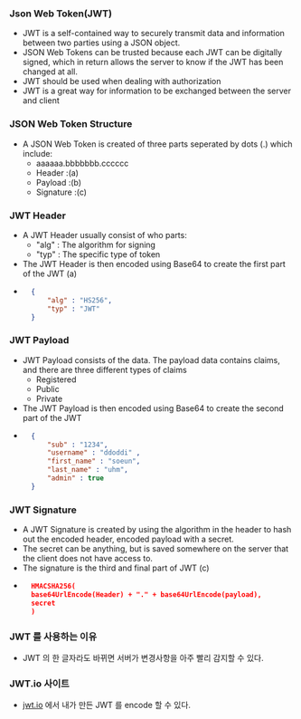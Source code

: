 ### Json Web Token(JWT)
- JWT is a self-contained way to securely transmit data and information between two parties using a JSON object. 
- JSON Web Tokens can be trusted because each JWT can be digitally signed, which in return allows the server to know if the JWT has been changed at all.
- JWT should  be used when dealing with authorization
- JWT is a great way for information to be exchanged between the server and client

### JSON Web Token Structure 
- A JSON Web Token is created of three parts seperated by dots (.) which include:
  - aaaaaa.bbbbbbb.cccccc
  - Header :(a)
  - Payload :(b)
  - Signature :(c)

### JWT Header
- A JWT Header usually consist of who parts:
  - "alg" : The algorithm for signing
  - "typ" : The specific type of token
- The JWT Header is then encoded using Base64 to create the first part of the JWT (a)
- ```json
    {
        "alg" : "HS256",
        "typ" : "JWT" 
    }
    ```


### JWT Payload
- JWT Payload consists of the data. The payload data contains claims, and there are three different types of claims
  - Registered
  - Public
  - Private
- The JWT Payload is then encoded using Base64 to create the second part of the JWT
- ```json
    {
        "sub" : "1234",
        "username" : "ddoddi" ,
        "first_name" : "soeun",
        "last_name" : "uhm",
        "admin" : true
    }
    ```

### JWT Signature
- A JWT Signature is created by using the algorithm in the header to hash out the encoded header, encoded payload with a secret.
- The secret can be anything, but is saved somewhere on the server that the client does not have access to.
- The signature is the third and final part of JWT (c)
- ```json
    HMACSHA256(
    base64UrlEncode(Header) + "." + base64UrlEncode(payload), 
    secret
    )
    ```

### JWT 를 사용하는 이유 
- JWT 의 한 글자라도 바뀌면 서버가 변경사항을 아주 빨리 감지할 수 있다.

### JWT.io 사이트
- [jwt.io](https://jwt.io/) 에서 내가 만든 JWT 를 encode 할 수 있다.